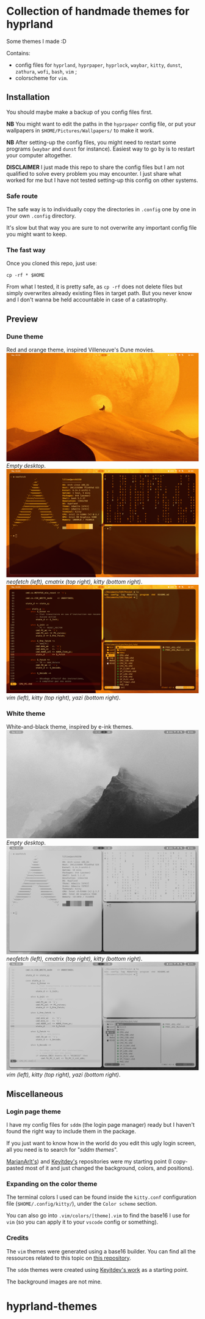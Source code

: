 # Collection of handmade themes for hyprland

Some themes I made :D

Contains:
- config files for `hyprland`, `hyprpaper`, `hyprlock`, `waybar`, `kitty`, `dunst`, `zathura`, `wofi`, `bash`, `vim` ;
- colorscheme for `vim`.

## Installation

You should maybe make a backup of you config files first.

**NB** You might want to edit the paths in the `hyprpaper` config file, or put your wallpapers in `$HOME/Pictures/Wallpapers/` to make it work.

**NB** After setting-up the config files, you might need to restart some programs (`waybar` and `dunst` for instance). Easiest way to go by is to restart your computer altogether.

**DISCLAIMER** I just made this repo to share the config files but I am not qualified to solve every problem you may encounter. I just share what worked for me but I have not tested setting-up this config on other systems.

### Safe route

The safe way is to individually copy the directories in `.config` one by one in your own `.config` directory.

It's slow but that way you are sure to not overwrite any important config file you might want to keep.

### The fast way
Once you cloned this repo, just use:

```
cp -rf * $HOME
```

From what I tested, it is pretty safe, as `cp -rf` does not delete files but simply overwrites already existing files in target path. But you never know and I don't wanna be held accountable in case of a catastrophy.

## Preview

### Dune theme
Red and orange theme, inspired Villeneuve's Dune movies.
![Empty desktop](Dune/dune_screenshot_3.png)
_Empty desktop_.
![neofetch (left), cmatrix (top right), kitty (bottom right)](Dune/dune_screenshot_2.png)
_neofetch (left), cmatrix (top right), kitty (bottom right)_.
![vim (left), kitty (top right), yazi (bottom right)](Dune/dune_screenshot_1.png)
_vim (left), kitty (top right), yazi (bottom right)_.

### White theme
White-and-black theme, inspired by e-ink themes.
![Empty desktop](White/white_screenshot_3.png)
_Empty desktop_.
![neofetch (left), cmatrix (top right), kitty (bottom right)](White/white_screenshot_2.png)
_neofetch (left), cmatrix (top right), kitty (bottom right)_.
![vim (left), kitty (top right), yazi (bottom right)](White/white_screenshot_1.png)
_vim (left), kitty (top right), yazi (bottom right)_.

## Miscellaneous

### Login page theme

I have my config files for `sddm` (the login page manager) ready but I haven't found the right way to include them in the package.

If you just want to know how in the world do you edit this ugly login screen, all you need is to search for "_sddm themes_".

[MarianArlt's](https://github.com/MarianArlt/sddm-sugar-dark)) and [Keyitdev's](https://github.com/Keyitdev/sddm-astronaut-theme/) repositories were my starting point (I copy-pasted most of it and just changed the background, colors, and positions).

### Expanding on the color theme

The terminal colors I used can be found inside the `kitty.conf` configuration file (`$HOME/.config/kitty/`), under the `Color scheme` section.

You can also go into `.vim/colors/[theme].vim` to find the base16 I use for `vim` (so you can apply it to your `vscode` config or something).

### Credits

The `vim` themes were generated using a base16 builder. You can find all the ressources related to this topic on [this repository](https://github.com/chriskempson/base16).

The `sddm` themes were created using [Keyitdev's work](https://github.com/Keyitdev/sddm-astronaut-theme/) as a starting point.

The background images are not mine.

# hyprland-themes
